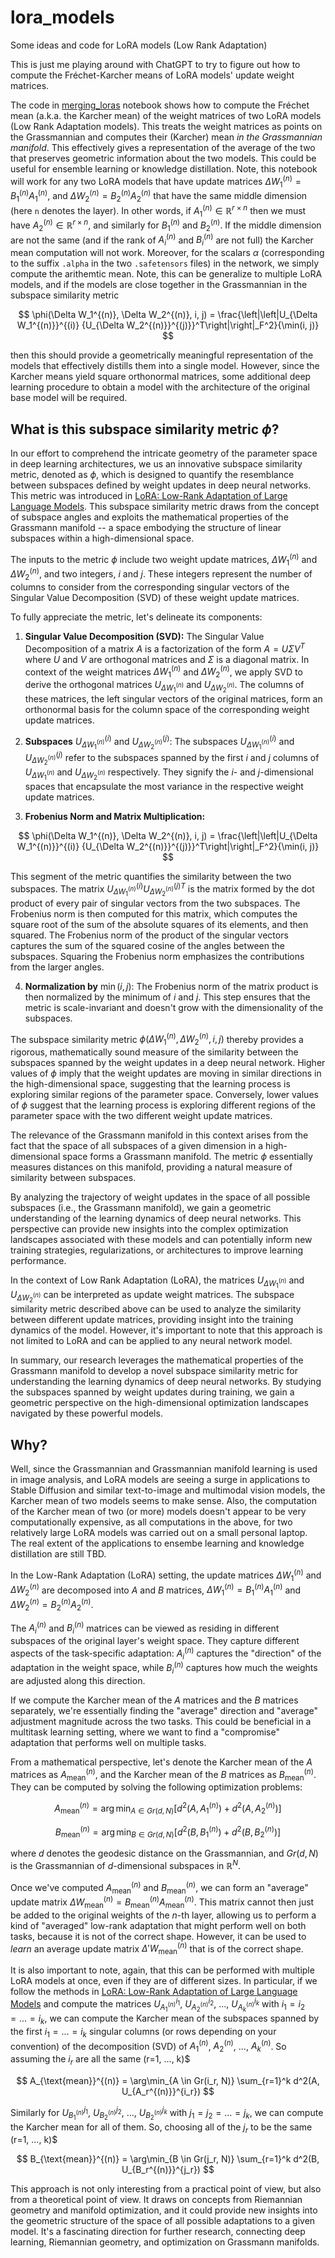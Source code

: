 # lora_models
Some ideas and code for LoRA models (Low Rank Adaptation)

This is just me playing around with ChatGPT to try to figure out how to compute the Fréchet-Karcher means of LoRA models' update weight matrices. 

The code in [merging_loras](https://github.com/Amelie-Schreiber/lora_models/blob/main/merging_loras.ipynb) notebook shows how to compute the Fréchet mean (a.k.a. the Karcher mean) of the weight matrices of two LoRA models (Low Rank Adaptation models). This treats the weight matrices as points on the Grassmannian and computes their (Karcher) mean *in the Grassmannian manifold*. This effectively gives a representation of the average of the two that preserves geometric information about the two models. This could be useful for ensemble learning or knowledge distillation. Note, this notebook will work for any two LoRA models that have update matrices $\Delta W_1^{(n)} = B_1^{(n)}A_1^{(n)}$, and $\Delta W_2^{(n)} = B_2^{(n)}A_2^{(n)}$ that have the same middle dimension (here `n` denotes the layer). In other words, if $A_1^{(n)} \in \mathbb{R}^{r \times n}$ then we must have $A_2^{(n)} \in \mathbb{R}^{r \times n}$, and similarly for $B_1^{(n)}$ and $B_2^{(n)}$. If the middle dimension are not the same (and if the rank of $A_i^{(n)}$ and $B_i^{(n)}$ are not full) the Karcher mean computation will not work. Moreover, for the scalars $\alpha$ (corresponding to the suffix `.alpha` in the two `.safetensors` files) in the network, we simply compute the arithemtic mean. Note, this can be generalize to multiple LoRA models, and if the models are close together in the Grassmannian in the subspace similarity metric 

$$
\phi(\Delta W_1^{(n)}, \Delta W_2^{(n)}, i, j) = \frac{\left|\left|U_{\Delta W_1^{(n)}}^{(i)} {U_{\Delta W_2^{(n)}}^{(j)}}^T\right|\right|_F^2}{\min(i, j)}
$$

then this should provide a geometrically meaningful representation of the models that effectively distills them into a single model. However, since the Karcher means yield square orthonormal matrices, some additional deep learning procedure to obtain a model with the architecture of the original base model will be required. 

## What is this subspace similarity metric $\phi$?

In our effort to comprehend the intricate geometry of the parameter space in deep learning architectures, we us an innovative subspace similarity metric, denoted as $\phi$, which is designed to quantify the resemblance between subspaces defined by weight updates in deep neural networks. This metric was introduced in [LoRA: Low-Rank Adaptation of Large Language Models](https://arxiv.org/abs/2106.09685). This subspace similarity metric draws from the concept of subspace angles and exploits the mathematical properties of the Grassmann manifold -- a space embodying the structure of linear subspaces within a high-dimensional space.

The inputs to the metric $\phi$ include two weight update matrices, $\Delta W_1^{(n)}$ and $\Delta W_2^{(n)}$, and two integers, $i$ and $j$. These integers represent the number of columns to consider from the corresponding singular vectors of the Singular Value Decomposition (SVD) of these weight update matrices. 

To fully appreciate the metric, let's delineate its components:

1. **Singular Value Decomposition (SVD):** The Singular Value Decomposition of a matrix $A$ is a factorization of the form $A = U\Sigma V^T$ where $U$ and $V$ are orthogonal matrices and $\Sigma$ is a diagonal matrix. In context of the weight matrices $\Delta W_1^{(n)}$ and $\Delta W_2^{(n)}$, we apply SVD to derive the orthogonal matrices $U_{\Delta W_1^{(n)}}$ and $U_{\Delta W_2^{(n)}}$. The columns of these matrices, the left singular vectors of the original matrices, form an orthonormal basis for the column space of the corresponding weight update matrices.

2. **Subspaces** $U_{\Delta W_1^{(n)}}^{(i)}$ and $U_{\Delta W_2^{(n)}}^{(j)}$: The subspaces $U_{\Delta W_1^{(n)}}^{(i)}$ and $U_{\Delta W_2^{(n)}}^{(j)}$ refer to the subspaces spanned by the first $i$ and $j$ columns of $U_{\Delta W_1^{(n)}}$ and $U_{\Delta W_2^{(n)}}$ respectively. They signify the $i$- and $j$-dimensional spaces that encapsulate the most variance in the respective weight update matrices.

3. **Frobenius Norm and Matrix Multiplication:** 

$$
\phi(\Delta W_1^{(n)}, \Delta W_2^{(n)}, i, j) = \frac{\left|\left|U_{\Delta W_1^{(n)}}^{(i)} {U_{\Delta W_2^{(n)}}^{(j)}}^T\right|\right|_F^2}{\min(i, j)}
$$

This segment of the metric quantifies the similarity between the two subspaces. The matrix $U_{\Delta W_1^{(n)}}^{(i)} {U_{\Delta W_2^{(n)}}^{(j)}}^T$ is the matrix formed by the dot product of every pair of singular vectors from the two subspaces. The Frobenius norm is then computed for this matrix, which computes the square root of the sum of the absolute squares of its elements, and then squared. The Frobenius norm of the product of the singular vectors captures the sum of the squared cosine of the angles between the subspaces. Squaring the Frobenius norm emphasizes the contributions from the larger angles.

4. **Normalization by** $\min(i, j)$: The Frobenius norm of the matrix product is then normalized by the minimum of $i$ and $j$. This step ensures that the metric is scale-invariant and doesn't grow with the dimensionality of the subspaces.

The subspace similarity metric $\phi(\Delta W_1^{(n)},\Delta W_2^{(n)}, i, j)$ thereby provides a rigorous, mathematically sound measure of the similarity between the subspaces spanned by the weight updates in a deep neural network. Higher values of $\phi$ imply that the weight updates are moving in similar directions in the high-dimensional space, suggesting that the learning process is exploring similar regions of the parameter space. Conversely, lower values of $\phi$ suggest that the learning process is exploring different regions of the parameter space with the two different weight update matrices.

The relevance of the Grassmann manifold in this context arises from the fact that the space of all subspaces of a given dimension in a high-dimensional space forms a Grassmann manifold. The metric $\phi$ essentially measures distances on this manifold, providing a natural measure of similarity between subspaces. 

By analyzing the trajectory of weight updates in the space of all possible subspaces (i.e., the Grassmann manifold), we gain a geometric understanding of the learning dynamics of deep neural networks. This perspective can provide new insights into the complex optimization landscapes associated with these models and can potentially inform new training strategies, regularizations, or architectures to improve learning performance.

In the context of Low Rank Adaptation (LoRA), the matrices $U_{\Delta W_1^{(n)}}$ and $U_{\Delta W_2^{(n)}}$ can be interpreted as update weight matrices. The subspace similarity metric described above can be used to analyze the similarity between different update matrices, providing insight into the training dynamics of the model. However, it's important to note that this approach is not limited to LoRA and can be applied to any neural network model.

In summary, our research leverages the mathematical properties of the Grassmann manifold to develop a novel subspace similarity metric for understanding the learning dynamics of deep neural networks. By studying the subspaces spanned by weight updates during training, we gain a geometric perspective on the high-dimensional optimization landscapes navigated by these powerful models.

## Why?

Well, since the Grassmannian and Grassmannian manifold learning is used in image analysis, and LoRA models are seeing a surge in applications to Stable Diffusion and similar text-to-image and multimodal vision models, the Karcher mean of two models seems to make sense. Also, the computation of the Karcher mean of two (or more) models doesn't appear to be very computationally expensive, as all computations in the above, for two relatively large LoRA models was carried out on a small personal laptop. The real extent of the applications to ensembe learning and knowledge distillation are still TBD. 

In the Low-Rank Adaptation (LoRA) setting, the update matrices $\Delta W_1^{(n)}$ and $\Delta W_2^{(n)}$ are decomposed into $A$ and $B$ matrices, $\Delta W_1^{(n)} = B_1^{(n)}A_1^{(n)}$ and $\Delta W_2^{(n)} = B_2^{(n)}A_2^{(n)}$.

The $A_i^{(n)}$ and $B_i^{(n)}$ matrices can be viewed as residing in different subspaces of the original layer's weight space. They capture different aspects of the task-specific adaptation: $A_i^{(n)}$ captures the "direction" of the adaptation in the weight space, while $B_i^{(n)}$ captures how much the weights are adjusted along this direction.

If we compute the Karcher mean of the $A$ matrices and the $B$ matrices separately, we're essentially finding the "average" direction and "average" adjustment magnitude across the two tasks. This could be beneficial in a multitask learning setting, where we want to find a "compromise" adaptation that performs well on multiple tasks.

From a mathematical perspective, let's denote the Karcher mean of the $A$ matrices as $A_{\text{mean}}^{(n)}$, and the Karcher mean of the $B$ matrices as $B_{\text{mean}}^{(n)}$. They can be computed by solving the following optimization problems:

$$
A_{\text{mean}}^{(n)} = \arg\min_{A \in Gr(d, N)} \left[ d^2(A, A_1^{(n)}) + d^2(A, A_2^{(n)}) \right]
$$

$$
B_{\text{mean}}^{(n)} = \arg\min_{B \in Gr(d, N)} \left[ d^2(B, B_1^{(n)}) + d^2(B, B_2^{(n)}) \right]
$$

where $d$ denotes the geodesic distance on the Grassmannian, and $Gr(d, N)$ is the Grassmannian of $d$-dimensional subspaces in $\mathbb{R}^N$. 

Once we've computed $A_{\text{mean}}^{(n)}$ and $B_{\text{mean}}^{(n)}$, we can form an "average" update matrix $\Delta W_{\text{mean}}^{(n)} = B_{\text{mean}}^{(n)}A_{\text{mean}}^{(n)}$. This matrix cannot then just be added to the original weights of the $n$-th layer, allowing us to perform a kind of "averaged" low-rank adaptation that might perform well on both tasks, because it is not of the correct shape. However, it can be used to *learn* an average update matrix $\Delta ' W_{\text{mean}}^{(n)}$ that is of the correct shape. 

It is also important to note, again, that this can be performed with multiple LoRA models at once, even if they are of different sizes. In particular, if we follow the methods in [LoRA: Low-Rank Adaptation of Large Language Models](https://arxiv.org/abs/2106.09685) and compute the matrices $U_{A_1^{(n)}}^{i_1}$, $U_{A_2^{(n)}}^{i_2}$, ..., $U_{A_k^{(n)}}^{i_k}$  with $i_1 = i_2 = ... = i_k$, we can compute the Karcher mean of the subspaces spanned by the first $i_1 = ... = i_k$ singular columns (or rows depending on your convention) of the decomposition (SVD) of $A_1^{(n)}$, $A_2^{(n)}$, ..., $A_k^{(n)}$. So assuming the $i_r$ are all the same (r=1, ..., k)$

$$
A_{\text{mean}}^{(n)} = \arg\min_{A \in Gr(i_r, N)} \sum_{r=1}^k d^2(A, U_{A_r^{(n)}}^{i_r})
$$

Similarly for $U_{B_1^{(n)}}^{j_1}$, $U_{B_2^{(n)}}^{j_2}$, ..., $U_{B_2^{(n)}}^{j_k}$ with $j_1 = j_2 = ... = j_k$, we can compute the Karcher mean for all of them. So, choosing all of the $j_r$ to be the same (r=1, ..., k)$

$$
B_{\text{mean}}^{(n)} = \arg\min_{B \in Gr(j_r, N)} \sum_{r=1}^k d^2(B, U_{B_r^{(n)}}^{j_r})
$$

This approach is not only interesting from a practical point of view, but also from a theoretical point of view. It draws on concepts from Riemannian geometry and manifold optimization, and it could provide new insights into the geometric structure of the space of all possible adaptations to a given model. It's a fascinating direction for further research, connecting deep learning, Riemannian geometry, and optimization on Grassmann manifolds.
